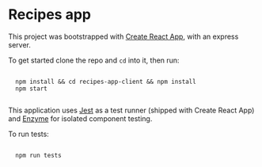 # Recipes app

This project was bootstrapped with [Create React App](https://github.com/facebookincubator/create-react-app), with an express server.

To get started clone the repo and `cd` into it, then run:

```

  npm install && cd recipes-app-client && npm install
  npm start
  
```

This application uses [Jest](https://facebook.github.io/jest/) as a test runner (shipped with Create React App) and [Enzyme](http://airbnb.io/enzyme/) for isolated component testing.

To run tests:

```

  npm run tests

```
